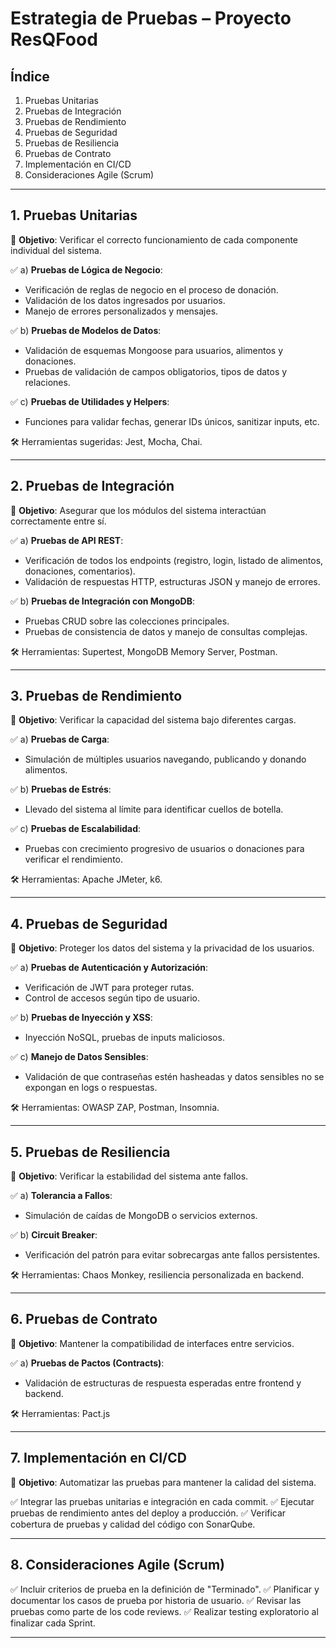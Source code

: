 # Estrategia de Pruebas – Proyecto ResQFood

## Índice
1. Pruebas Unitarias
2. Pruebas de Integración
3. Pruebas de Rendimiento
4. Pruebas de Seguridad
5. Pruebas de Resiliencia
6. Pruebas de Contrato
7. Implementación en CI/CD
8. Consideraciones Agile (Scrum)

---

## 1. Pruebas Unitarias
🎯 **Objetivo**: Verificar el correcto funcionamiento de cada componente individual del sistema.

✅ a) **Pruebas de Lógica de Negocio**:
- Verificación de reglas de negocio en el proceso de donación.
- Validación de los datos ingresados por usuarios.
- Manejo de errores personalizados y mensajes.

✅ b) **Pruebas de Modelos de Datos**:
- Validación de esquemas Mongoose para usuarios, alimentos y donaciones.
- Pruebas de validación de campos obligatorios, tipos de datos y relaciones.

✅ c) **Pruebas de Utilidades y Helpers**:
- Funciones para validar fechas, generar IDs únicos, sanitizar inputs, etc.

🛠️ Herramientas sugeridas: Jest, Mocha, Chai.

---

## 2. Pruebas de Integración
🎯 **Objetivo**: Asegurar que los módulos del sistema interactúan correctamente entre sí.

✅ a) **Pruebas de API REST**:
- Verificación de todos los endpoints (registro, login, listado de alimentos, donaciones, comentarios).
- Validación de respuestas HTTP, estructuras JSON y manejo de errores.

✅ b) **Pruebas de Integración con MongoDB**:
- Pruebas CRUD sobre las colecciones principales.
- Pruebas de consistencia de datos y manejo de consultas complejas.

🛠️ Herramientas: Supertest, MongoDB Memory Server, Postman.

---

## 3. Pruebas de Rendimiento
🎯 **Objetivo**: Verificar la capacidad del sistema bajo diferentes cargas.

✅ a) **Pruebas de Carga**:
- Simulación de múltiples usuarios navegando, publicando y donando alimentos.

✅ b) **Pruebas de Estrés**:
- Llevado del sistema al límite para identificar cuellos de botella.

✅ c) **Pruebas de Escalabilidad**:
- Pruebas con crecimiento progresivo de usuarios o donaciones para verificar el rendimiento.

🛠️ Herramientas: Apache JMeter, k6.

---

## 4. Pruebas de Seguridad
🎯 **Objetivo**: Proteger los datos del sistema y la privacidad de los usuarios.

✅ a) **Pruebas de Autenticación y Autorización**:
- Verificación de JWT para proteger rutas.
- Control de accesos según tipo de usuario.

✅ b) **Pruebas de Inyección y XSS**:
- Inyección NoSQL, pruebas de inputs maliciosos.

✅ c) **Manejo de Datos Sensibles**:
- Validación de que contraseñas estén hasheadas y datos sensibles no se expongan en logs o respuestas.

🛠️ Herramientas: OWASP ZAP, Postman, Insomnia.

---

## 5. Pruebas de Resiliencia
🎯 **Objetivo**: Verificar la estabilidad del sistema ante fallos.

✅ a) **Tolerancia a Fallos**:
- Simulación de caídas de MongoDB o servicios externos.

✅ b) **Circuit Breaker**:
- Verificación del patrón para evitar sobrecargas ante fallos persistentes.

🛠️ Herramientas: Chaos Monkey, resiliencia personalizada en backend.

---

## 6. Pruebas de Contrato
🎯 **Objetivo**: Mantener la compatibilidad de interfaces entre servicios.

✅ a) **Pruebas de Pactos (Contracts)**:
- Validación de estructuras de respuesta esperadas entre frontend y backend.

🛠️ Herramientas: Pact.js

---

## 7. Implementación en CI/CD
🎯 **Objetivo**: Automatizar las pruebas para mantener la calidad del sistema.

✅ Integrar las pruebas unitarias e integración en cada commit.
✅ Ejecutar pruebas de rendimiento antes del deploy a producción.
✅ Verificar cobertura de pruebas y calidad del código con SonarQube.

---

## 8. Consideraciones Agile (Scrum)
✅ Incluir criterios de prueba en la definición de "Terminado".
✅ Planificar y documentar los casos de prueba por historia de usuario.
✅ Revisar las pruebas como parte de los code reviews.
✅ Realizar testing exploratorio al finalizar cada Sprint.

---

